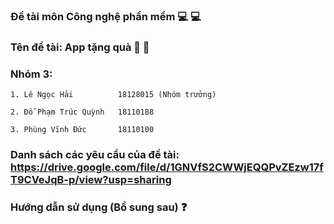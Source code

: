 ### Đề tài môn Công nghệ phần mềm 💻 💻
  ### Tên đề tài: App tặng quà 🎁 💝
  
  ### Nhóm 3:
  
    1. Lê Ngọc Hải          18128015 (Nhóm trưởng)
    
    2. Đỗ Phạm Trúc Quỳnh   18110188
     
    3. Phùng Vĩnh Đức       18110100

### Danh sách các yêu cầu của đề tài: https://drive.google.com/file/d/1GNVfS2CWWjEQQPvZEzw17fT9CVeJqB-p/view?usp=sharing

### Hướng dẫn sử dụng (Bổ sung sau) ❓

